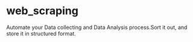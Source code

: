 # web_scraping
Automate your Data collecting and Data Analysis process.Sort it out, and store it in structured format.

